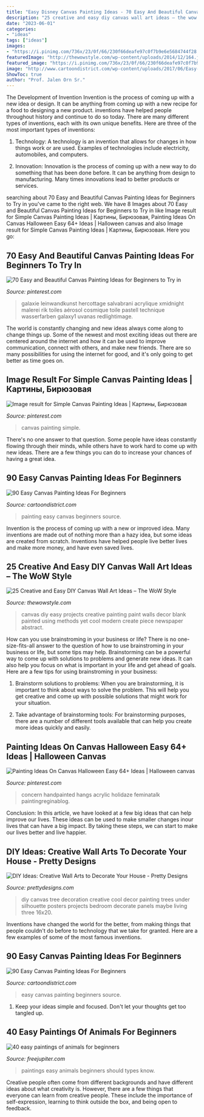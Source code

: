 ```yaml
---
title: "Easy Disney Canvas Painting Ideas - 70 Easy And Beautiful Canvas Painting Ideas For Beginners To Try In"
description: "25 creative and easy diy canvas wall art ideas – the wow style"
date: "2023-06-01"
categories:
- "ideas"
tags: ["ideas"]
images:
- "https://i.pinimg.com/736x/23/0f/66/230f66deafe97c0f7b9e6e5684744f28.jpg"
featuredImage: "http://thewowstyle.com/wp-content/uploads/2014/12/164.jpg"
featured_image: "https://i.pinimg.com/736x/23/0f/66/230f66deafe97c0f7b9e6e5684744f28.jpg"
image: "http://www.cartoondistrict.com/wp-content/uploads/2017/06/Easy-Canvas-Painting-Ideas-For-Beginners0201.jpg"
ShowToc: true
author: "Prof. Jalen Orn Sr."
---
```



The Development of Invention
Invention is the process of coming up with a new idea or design. It can be anything from coming up with a new recipe for a food to designing a new product. inventions have helped people throughout history and continue to do so today. There are many different types of inventions, each with its own unique benefits. Here are three of the most important types of inventions:
1) Technology: A technology is an invention that allows for changes in how things work or are used. Examples of technologies include electricity, automobiles, and computers.

2) Innovation: Innovation is the process of coming up with a new way to do something that has been done before. It can be anything from design to manufacturing. Many times innovations lead to better products or services.

	

		
searching about 70 Easy and Beautiful Canvas Painting Ideas for Beginners to Try in you've came to the right web. We have 8 Images about 70 Easy and Beautiful Canvas Painting Ideas for Beginners to Try in like Image result for Simple Canvas Painting Ideas | Картины, Бирюзовая, Painting Ideas On Canvas Halloween Easy 64+ Ideas | Halloween canvas and also Image result for Simple Canvas Painting Ideas | Картины, Бирюзовая. Here you go:
		
    
## 70 Easy And Beautiful Canvas Painting Ideas For Beginners To Try In

<img loading=lazy src="https://i.pinimg.com/736x/23/0f/66/230f66deafe97c0f7b9e6e5684744f28.jpg" onerror="this.onerror=null;this.src='https://tse4.mm.bing.net/th?id=OIP.Rd2W86kM-eudfl1qHKZJswHaKc&amp;pid=15.1';" alt="70 Easy and Beautiful Canvas Painting Ideas for Beginners to Try in">

_Source: pinterest.com_

>galaxie leinwandkunst hercottage salvabrani acrylique xmidnight malerei rik toiles aérosol cosmique toile pastell technique wasserfarben galaxy1 uvanas redlightimage. 

	

The world is constantly changing and new ideas always come along to change things up. Some of the newest and most exciting ideas out there are centered around the internet and how it can be used to improve communication, connect with others, and make new friends. There are so many possibilities for using the internet for good, and it's only going to get better as time goes on.

    
## Image Result For Simple Canvas Painting Ideas | Картины, Бирюзовая

<img loading=lazy src="https://i.pinimg.com/736x/d4/92/4d/d4924d410045bcff2952dfdda9980c0c.jpg" onerror="this.onerror=null;this.src='https://tse4.mm.bing.net/th?id=OIP.OQ93sYVMSpMmGNA4nSgkbwHaJ3&amp;pid=15.1';" alt="Image result for Simple Canvas Painting Ideas | Картины, Бирюзовая">

_Source: pinterest.com_

>canvas painting simple. 

	

There's no one answer to that question. Some people have ideas constantly flowing through their minds, while others have to work hard to come up with new ideas. There are a few things you can do to increase your chances of having a great idea.

    
## 90 Easy Canvas Painting Ideas For Beginners

<img loading=lazy src="http://www.cartoondistrict.com/wp-content/uploads/2017/06/Easy-Canvas-Painting-Ideas-For-Beginners0201.jpg" onerror="this.onerror=null;this.src='https://tse2.mm.bing.net/th?id=OIP.hI1Tv4Y6Y5t2unCN60fbQgHaLc&amp;pid=15.1';" alt="90 Easy Canvas Painting Ideas For Beginners">

_Source: cartoondistrict.com_

>painting easy canvas beginners source. 

	

Invention is the process of coming up with a new or improved idea. Many inventions are made out of nothing more than a hazy idea, but some ideas are created from scratch. Inventions have helped people live better lives and make more money, and have even saved lives.

    
## 25 Creative And Easy DIY Canvas Wall Art Ideas – The WoW Style

<img loading=lazy src="http://thewowstyle.com/wp-content/uploads/2014/12/164.jpg" onerror="this.onerror=null;this.src='https://tse2.mm.bing.net/th?id=OIP.jdRkr_8gnbe4uMxNU9TzjgHaJ3&amp;pid=15.1';" alt="25 Creative and Easy DIY Canvas Wall Art Ideas – The WoW Style">

_Source: thewowstyle.com_

>canvas diy easy projects creative painting paint walls decor blank painted using methods yet cool modern create piece newspaper abstract. 

	

How can you use brainstroming in your business or life?
There is no one-size-fits-all answer to the question of how to use brainstroming in your business or life, but some tips may help. Brainstorming can be a powerful way to come up with solutions to problems and generate new ideas. It can also help you focus on what is important in your life and get ahead of goals. Here are a few tips for using brainstroming in your business: 
1. Brainstorm solutions to problems: When you are brainstorming, it is important to think about ways to solve the problem. This will help you get creative and come up with possible solutions that might work for your situation. 

2. Take advantage of brainstorming tools: For brainstorming purposes, there are a number of different tools available that can help you create more ideas quickly and easily.

    
## Painting Ideas On Canvas Halloween Easy 64+ Ideas | Halloween Canvas

<img loading=lazy src="https://i.pinimg.com/736x/33/23/e0/3323e03121d565e4c3e0425e781536dc.jpg" onerror="this.onerror=null;this.src='https://tse4.mm.bing.net/th?id=OIP.lR2uLp-s-qPQ8ARmnKwxCAAAAA&amp;pid=15.1';" alt="Painting Ideas On Canvas Halloween Easy 64+ Ideas | Halloween canvas">

_Source: pinterest.com_

>concern handpainted hangs acrylic holidaze feminatalk paintingreginablog. 

	

Conclusion:
In this article, we have looked at a few big ideas that can help improve our lives. These ideas can be used to make smaller changes inour lives that can have a big impact. By taking these steps, we can start to make our lives better and live happier.

    
## DIY Ideas: Creative Wall Arts To Decorate Your House - Pretty Designs

<img loading=lazy src="http://www.prettydesigns.com/wp-content/uploads/2014/04/Wall-Canvas-Art.jpg" onerror="this.onerror=null;this.src='https://tse3.mm.bing.net/th?id=OIP.Z4v_TNCr45ue1DQWEHWXpAHaJ3&amp;pid=15.1';" alt="DIY Ideas: Creative Wall Arts to Decorate Your House - Pretty Designs">

_Source: prettydesigns.com_

>diy canvas tree decoration creative cool decor painting trees under silhouette posters projects bedroom decorate panels maybe living three 16x20. 

	

Inventions have changed the world for the better, from making things that people couldn't do before to technology that we take for granted. Here are a few examples of some of the most famous inventions.

    
## 90 Easy Canvas Painting Ideas For Beginners

<img loading=lazy src="http://www.cartoondistrict.com/wp-content/uploads/2017/06/Easy-Canvas-Painting-Ideas-For-Beginners21-1.jpg" onerror="this.onerror=null;this.src='https://tse1.mm.bing.net/th?id=OIP.4OkhfQN4teidQ5dAVEC1JwHaJ4&amp;pid=15.1';" alt="90 Easy Canvas Painting Ideas For Beginners">

_Source: cartoondistrict.com_

>easy canvas painting beginners source. 

	

1. Keep your ideas simple and focused. Don't let your thoughts get too tangled up.

    
## 40 Easy Paintings Of Animals For Beginners

<img loading=lazy src="http://www.freejupiter.com/wp-content/uploads/2017/03/easy-paintings-of-animals27.jpg" onerror="this.onerror=null;this.src='https://tse1.mm.bing.net/th?id=OIP.3kGqZeGJJwW1LvJyMyD-awHaJ4&amp;pid=15.1';" alt="40 easy paintings of animals for beginners">

_Source: freejupiter.com_

>paintings easy animals beginners should types know. 

	

Creative people often come from different backgrounds and have different ideas about what creativity is. However, there are a few things that everyone can learn from creative people. These include the importance of self-expression, learning to think outside the box, and being open to feedback.


